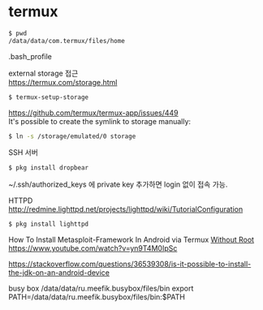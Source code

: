 # termux

~~~sh
$ pwd
/data/data/com.termux/files/home
~~~

.bash_profile

external storage 접근  
https://termux.com/storage.html
~~~sh
$ termux-setup-storage
~~~

https://github.com/termux/termux-app/issues/449  
It's possible to create the symlink to storage manually:
~~~sh
$ ln -s /storage/emulated/0 storage
~~~

SSH 서버
~~~sh
$ pkg install dropbear
~~~
~/.ssh/authorized_keys 에 private key 추가하면 login 없이 접속 가능.

HTTPD  
http://redmine.lighttpd.net/projects/lighttpd/wiki/TutorialConfiguration
~~~sh
$ pkg install lighttpd
~~~

How To Install Metasploit-Framework In Android via Termux [Without Root](Termux-tutorial:#11)  
https://www.youtube.com/watch?v=yn9T4M0IpSc


https://stackoverflow.com/questions/36539308/is-it-possible-to-install-the-jdk-on-an-android-device

busy box
/data/data/ru.meefik.busybox/files/bin
export PATH=/data/data/ru.meefik.busybox/files/bin:$PATH
